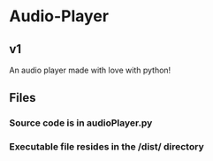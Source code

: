 # Audio-Player

## v1
An audio player made with love with python!

## Files
### Source code is in audioPlayer.py
### Executable file resides in the /dist/ directory
